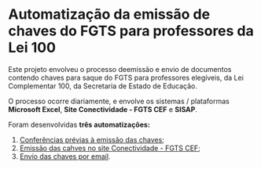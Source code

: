 # Automatização da emissão de chaves do FGTS para professores da Lei 100

Este projeto envolveu o processo deemissão e envio de documentos contendo chaves para saque do FGTS para professores elegíveis, da Lei Complementar 100, da Secretaria de Estado de Educação. 

O processo ocorre diariamente, e envolve os sistemas / plataformas **Microsoft Excel**, **Site Conectividade - FGTS CEF** e **SISAP**. 

Foram desenvolvidas **três automatizações:**

1. [Conferências prévias à emissão das chaves](conferencias.md); 
2. [Emissão das cahves no site Conectividade - FGTS CEF](chave_conectividade.md);
3. [Envio das chaves por email](chave_gmail.md).